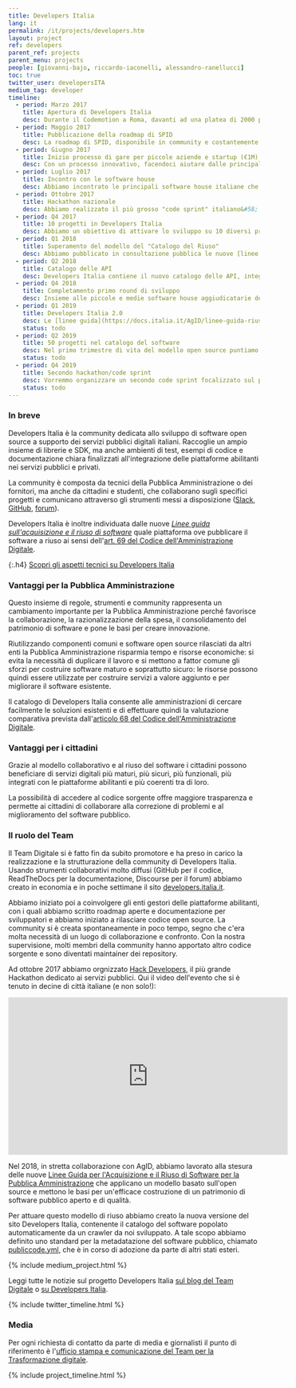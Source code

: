 ```yaml
---
title: Developers Italia
lang: it
permalink: /it/projects/developers.htm
layout: project
ref: developers
parent_ref: projects
parent_menu: projects
people: [giovanni-bajo, riccardo-iaconelli, alessandro-ranellucci]
toc: true
twitter_user: developersITA
medium_tag: developer
timeline:
  - period: Marzo 2017
    title: Apertura di Developers Italia
    desc: Durante il Codemotion a Roma, davanti ad una platea di 2000 programmatori, abbiamo annunciato l'apertura della community.
  - period: Maggio 2017
    title: Pubblicazione della roadmap di SPID
    desc: La roadmap di SPID, disponibile in community e costantemente aggiornata, è la prima roadmap di un servizio tecnologico italiano che viene pubblicata per il confronto con tutte le parti interessate e per coordinare le attività di sviluppo
  - period: Giugno 2017
    title: Inizio processo di gare per piccole aziende e startup (€1M)
    desc: Con un processo innovativo, facendoci aiutare dalle principali tech community italiane, abbiamo avviato un processo volto ad effettuare una serie di gare a supporto della realizzazione di progetti open source in community, con un budget di 1 milione di euro. 
  - period: Luglio 2017
    title: Incontro con le software house
    desc: Abbiamo incontrato le principali software house italiane che realizzano software per la pubblica amministrazione, e abbiamo discusso con loro di Developers Italia e delle nuove sfide di innovazione che si apriranno su servizi sempre più innovativi.
  - period: Ottobre 2017
    title: Hackathon nazionale
    desc: Abbiamo realizzato il più grosso "code sprint" italiano&#58; più di 800 sviluppatori a lavoro sul codice open source della Pubblica Amministrazione, creando decine di progetti che sono fin da subito utilizzabili per velocizzare la digitalizzazione dei servizi pubblici.
  - period: Q4 2017
    title: 10 progetti in Developers Italia
    desc: Abbiamo un obiettivo di attivare lo sviluppo su 10 diversi progetti in community, coinvolgendo le amministrazioni di competenza nel nuovo modello di sviluppo aperto e collaborativo.
  - period: Q1 2018
    title: Superamento del modello del "Catalogo del Riuso"
    desc: Abbiamo pubblicato in consultazione pubblica le nuove [linee guida](https://docs.italia.it/AgID/linee-guida-riuso-software/lg-acquisizione-e-riuso-software-per-pa-docs/) che superano l'attuale "Catalogo del Riuso" di AgID, promuovendo invece la pubblicazione di codice con licenza open source, come sistema superiore per convidere il codice tra diverse amministrazioni, senza necessità di contratti.
  - period: Q2 2018
    title: Catalogo delle API
    desc: Developers Italia contiene il nuovo catalogo delle API, integrato con Swagger.
  - period: Q4 2018
    title: Completamento primo round di sviluppo
    desc: Insieme alle piccole e medie software house aggiudicatarie del primo round di gare abbiamo completato lo sviluppo di 16 nuovi progetti open source a supporto delle piattaforme abilitanti.
  - period: Q1 2019
    title: Developers Italia 2.0
    desc: Le [linee guida](https://docs.italia.it/AgID/linee-guida-riuso-software/lg-acquisizione-e-riuso-software-per-pa-docs/) escono in Gazzetta Ufficiale e la nuova versione di Developers Italia, contenente il catalogo del software open source, va online.
    status: todo
  - period: Q2 2019
    title: 50 progetti nel catalogo del software
    desc: Nel primo trimestre di vita del modello open source puntiamo al rilascio in open source di almeno 50 soluzioni software della Pubblica Amministrazione.
    status: todo
  - period: Q4 2019
    title: Secondo hackathon/code sprint
    desc: Vorremmo organizzare un secondo code sprint focalizzato sul parco software pubblicato nel catalogo di Developers Italia.
    status: todo
---
```


### In breve

Developers Italia è la community dedicata allo sviluppo di software open source a supporto dei servizi pubblici digitali italiani. Raccoglie un ampio insieme di librerie e SDK, ma anche ambienti di test, esempi di codice e documentazione chiara finalizzati all'integrazione delle piattaforme abilitanti nei servizi pubblici e privati.

La community è composta da tecnici della Pubblica Amministrazione o dei fornitori, ma anche da cittadini e studenti, che collaborano sugli specifici progetti e comunicano attraverso gli strumenti messi a disposizione ([Slack](https://slack.developers.italia.it/), [GitHub](https://github.com/italia), [forum](https://forum.italia.it/)).

Developers Italia è inoltre individuata dalle nuove [_Linee guida sull'acquisizione e il riuso di software_](https://docs.italia.it/AgID/linee-guida-riuso-software/lg-acquisizione-e-riuso-software-per-pa-docs/) quale piattaforma ove pubblicare il software a riuso ai sensi dell'[art. 69 del Codice dell'Amministrazione Digitale](https://docs.italia.it/italia/piano-triennale-ict/codice-amministrazione-digitale-docs/it/v2017-12-13/_rst/capo6_art69.html).

{:.h4}
[Scopri gli aspetti tecnici su Developers Italia](https://developers.italia.it)

### Vantaggi per la Pubblica Amministrazione

Questo insieme di regole, strumenti e community rappresenta un cambiamento importante per la Pubblica Amministrazione perché favorisce la collaborazione, la razionalizzazione della spesa, il consolidamento del patrimonio di software e pone le basi per creare innovazione.

Riutilizzando componenti comuni e software open source rilasciati da altri enti la Pubblica Amministrazione risparmia tempo e risorse economiche: si evita la necessità di duplicare il lavoro e si mettono a fattor comune gli sforzi per costruire software maturo e soprattutto sicuro: le risorse possono quindi essere utilizzate per costruire servizi a valore aggiunto e per migliorare il software esistente.

Il catalogo di Developers Italia consente alle amministrazioni di cercare facilmente le soluzioni esistenti e di effettuare quindi la valutazione comparativa prevista dall'[articolo 68 del Codice dell'Amministrazione Digitale](https://docs.italia.it/italia/piano-triennale-ict/codice-amministrazione-digitale-docs/it/v2017-12-13/_rst/capo6_art68.html).

### Vantaggi per i cittadini

Grazie al modello collaborativo e al riuso del software i cittadini possono beneficiare di servizi digitali più maturi, più sicuri, più funzionali, più integrati con le piattaforme abilitanti e più coerenti tra di loro.

La possibilità di accedere al codice sorgente offre maggiore trasparenza e permette ai cittadini di collaborare alla correzione di problemi e al miglioramento del software pubblico.

### Il ruolo del Team

Il Team Digitale si è fatto fin da subito promotore e ha preso in carico la realizzazione e la strutturazione della community di Developers Italia. Usando strumenti collaborativi molto diffusi (GitHub per il codice, ReadTheDocs per la documentazione, Discourse per il forum) abbiamo creato in economia e in poche settimane il sito [developers.italia.it](https://developers.italia.it).

Abbiamo iniziato poi a coinvolgere gli enti gestori delle piattaforme abilitanti, con i quali abbiamo scritto roadmap aperte e documentazione per sviluppatori e abbiamo iniziato a rilasciare codice open source. La community si è creata spontaneamente in poco tempo, segno che c'era molta necessità di un luogo di collaborazione e confronto. Con la nostra supervisione, molti membri della community hanno apportato altro codice sorgente e sono diventati maintainer dei repository.

Ad ottobre 2017 abbiamo orgnizzato [Hack Developers](https://hack.developers.italia.it/), il più grande Hackathon dedicato ai servizi pubblici. Qui il video dell'evento che si è tenuto in decine di città italiane (e non solo!):

 <div class="videoWrapper">
 <iframe width="560" height="315" src="https://www.youtube.com/embed/8jIID_GmU5Y" frameborder="0" allow="autoplay; encrypted-media" allowfullscreen></iframe>
 </div>

Nel 2018, in stretta collaborazione con AgID, abbiamo lavorato alla stesura delle nuove [Linee Guida per l'Acquisizione e il Riuso di Software per la Pubblica Amministrazione](https://docs.italia.it/AgID/linee-guida-riuso-software/lg-acquisizione-e-riuso-software-per-pa-docs/) che applicano un modello basato sull'open source e mettono le basi per un'efficace costruzione di un patrimonio di software pubblico aperto e di qualità.

Per attuare questo modello di riuso abbiamo creato la nuova versione del sito Developers Italia, contenente il catalogo del software popolato automaticamente da un crawler da noi sviluppato. A tale scopo abbiamo definito uno standard per la metadatazione del software pubblico, chiamato [publiccode.yml](https://docs.italia.it/italia/developers-italia/publiccodeyml/), che è in corso di adozione da parte di altri stati esteri.

{% include medium_project.html %}

Leggi tutte le notizie sul progetto Developers Italia [sul blog del Team Digitale](https://medium.com/team-per-la-trasformazione-digitale/developers-italia/home) o [su Developers Italia](https://developers.italia.it/news).

{% include twitter_timeline.html %}

### Media
Per ogni richiesta di contatto da parte di media e giornalisti il punto di riferimento è l'[ufficio stampa e comunicazione del Team per la Trasformazione digitale](https://teamdigitale.governo.it/it/contatti).

{% include project_timeline.html %}

